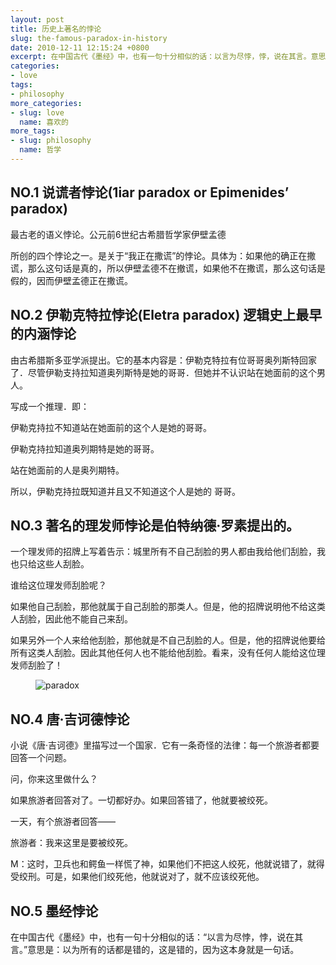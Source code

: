```yaml
---
layout: post
title: 历史上著名的悖论
slug: the-famous-paradox-in-history
date: 2010-12-11 12:15:24 +0800
excerpt: 在中国古代《墨经》中，也有一句十分相似的话：以言为尽悖，悖，说在其言。意思是：以为所有的话都是错的，这是错的，因为这本身就是一句话。
categories:
- love
tags:
- philosophy
more_categories:
- slug: love
  name: 喜欢的
more_tags:
- slug: philosophy
  name: 哲学
---
```


## NO.1 说谎者悖论(1iar paradox or Epimenides’ paradox)

最古老的语义悖论。公元前6世纪古希腊哲学家伊壁孟德

所创的四个悖论之一。是关于“我正在撒谎”的悖论。具体为：如果他的确正在撒谎，那么这句话是真的，所以伊壁孟德不在撤谎，如果他不在撒谎，那么这句话是假的，因而伊壁孟德正在撒谎。

## NO.2 伊勒克特拉悖论(Eletra paradox) 逻辑史上最早的内涵悖论

由古希腊斯多亚学派提出。它的基本内容是：伊勒克特拉有位哥哥奥列斯特回家了．尽管伊勒支持拉知道奥列斯特是她的哥哥．但她并不认识站在她面前的这个男人。

写成一个推理．即：

伊勒克持拉不知道站在她面前的这个人是她的哥哥。

伊勒克持拉知道奥列期特是她的哥哥。

站在她面前的人是奥列期特。

所以，伊勒克持拉既知道并且又不知道这个人是她的 哥哥。

## NO.3 著名的理发师悖论是伯特纳德·罗素提出的。

一个理发师的招牌上写着告示：城里所有不自己刮脸的男人都由我给他们刮脸，我也只给这些人刮脸。

谁给这位理发师刮脸呢？

如果他自己刮脸，那他就属于自己刮脸的那类人。但是，他的招牌说明他不给这类人刮脸，因此他不能自己来刮。

如果另外一个人来给他刮脸，那他就是不自己刮脸的人。但是，他的招牌说他要给所有这类人刮脸。因此其他任何人也不能给他刮脸。看来，没有任何人能给这位理发师刮脸了！

<figure>
	<img src="{{ site.path.uploads }}2010/12/11/the-famous-paradox-in-history/paradox.jpg" alt="paradox" />
</figure>

## NO.4 唐·吉诃德悖论

小说《唐·吉诃德》里描写过一个国家．它有一条奇怪的法律：每一个旅游者都要回答一个问题。

问，你来这里做什么？

如果旅游者回答对了。一切都好办。如果回答错了，他就要被绞死。

一天，有个旅游者回答——

旅游者：我来这里是要被绞死。

M：这时，卫兵也和鳄鱼一样慌了神，如果他们不把这人绞死，他就说错了，就得受绞刑。可是，如果他们绞死他，他就说对了，就不应该绞死他。


## NO.5 墨经悖论

在中国古代《墨经》中，也有一句十分相似的话：“以言为尽悖，悖，说在其言。”意思是：以为所有的话都是错的，这是错的，因为这本身就是一句话。



